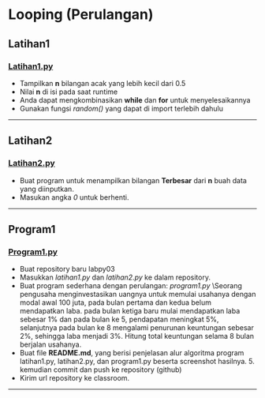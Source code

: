 # Looping (Perulangan)

## Latihan1
### [Latihan1.py](https://github.com/irvanar/labpy03/blob/main/Latihan1.py)
* Tampilkan **n** bilangan acak yang lebih kecil dari 0.5
* Nilai **n** di isi pada saat runtime
* Anda dapat mengkombinasikan **while** dan **for** untuk menyelesaikannya
* Gunakan fungsi *random()* yang dapat di import terlebih dahulu
-----------
## Latihan2
### [Latihan2.py](https://github.com/irvanar/labpy03/blob/main/Latihan2.py)
* Buat program untuk menampilkan bilangan **Terbesar** dari **n** buah data yang diinputkan.
* Masukan angka *0* untuk berhenti.
-----------
## Program1
### [Program1.py](https://github.com/irvanar/labpy03/blob/main/program1.py)
* Buat repository baru labpy03 
* Masukkan *latihan1.py* dan *latihan2.py* ke dalam repository. 
* Buat program sederhana dengan perulangan: *program1.py*
\Seorang pengusaha menginvestasikan uangnya untuk memulai usahanya dengan modal awal 100 juta, pada bulan pertama dan kedua belum mendapatkan laba. pada bulan ketiga baru mulai mendapatkan laba sebesar 1% dan pada bulan ke 5, pendapatan meningkat 5%, selanjutnya pada bulan ke 8 mengalami penurunan keuntungan sebesar 2%, sehingga laba menjadi 3%. Hitung total keuntungan selama 8 bulan berjalan usahanya. 
* Buat file **README.md**, yang berisi penjelasan alur algoritma program latihan1.py, latihan2.py, dan program1.py beserta screenshot hasilnya. 5.	kemudian commit dan push ke repository (github) 
* Kirim url repository ke classroom. 
-----------
